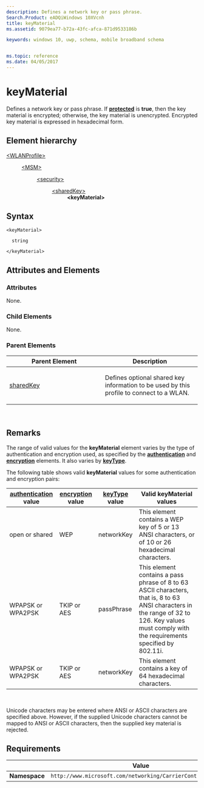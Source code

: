 ```yaml
---
description: Defines a network key or pass phrase.
Search.Product: eADQiWindows 10XVcnh
title: keyMaterial
ms.assetid: 9079ea77-b72a-43fc-afca-871d9533186b

keywords: windows 10, uwp, schema, mobile broadband schema


ms.topic: reference
ms.date: 04/05/2017
---
```


# keyMaterial


Defines a network key or pass phrase. If [**protected**](element-protected.md) is **true**, then the key material is encrypted; otherwise, the key material is unencrypted. Encrypted key material is expressed in hexadecimal form.

## Element hierarchy

<dl>
<dt><a href="element-wlanprofile.md">&lt;WLANProfile&gt;</a></dt>
<dd>
<dl>
<dt><a href="element-msm.md">&lt;MSM&gt;</a></dt>
<dd>
<dl>
<dt><a href="element-security.md">&lt;security&gt;</a></dt>
<dd>
<dl>
<dt><a href="element-sharedkey.md">&lt;sharedKey&gt;</a></dt>
<dd><b>&lt;keyMaterial&gt;</b></dd>
</dl>
</dd>
</dl>
</dd>
</dl>
</dd>
</dl>

## Syntax

``` syntax
<keyMaterial>

  string

</keyMaterial>
```

## Attributes and Elements


### Attributes

None.

### Child Elements

None.

### Parent Elements

<table>
<colgroup>
<col width="50%" />
<col width="50%" />
</colgroup>
<thead>
<tr class="header">
<th>Parent Element</th>
<th>Description</th>
</tr>
</thead>
<tbody>
<tr class="odd">
<td><a href="element-sharedkey.md">sharedKey</a> </td>
<td><p>Defines optional shared key information to be used by this profile to connect to a WLAN.</p></td>
</tr>
</tbody>
</table>

 

## Remarks

The range of valid values for the **keyMaterial** element varies by the type of authentication and encryption used, as specified by the [**authentication**](element-authentication.md) and [**encryption**](element-encryption.md) elements. It also varies by [**keyType**](element-keytype.md).

The following table shows valid **keyMaterial** values for some authentication and encryption pairs:

| [**authentication**](element-authentication.md) value | [**encryption**](element-encryption.md) value | [**keyType**](element-keytype.md) value | Valid keyMaterial values                                                                                                                                                                        |
|--------------------------------------------------------|------------------------------------------------|------------------------------------------|-------------------------------------------------------------------------------------------------------------------------------------------------------------------------------------------------|
| open or shared                                         | WEP                                            | networkKey                               | This element contains a WEP key of 5 or 13 ANSI characters, or of 10 or 26 hexadecimal characters.                                                                                              |
| WPAPSK or WPA2PSK                                      | TKIP or AES                                    | passPhrase                               | This element contains a pass phrase of 8 to 63 ASCII characters, that is, 8 to 63 ANSI characters in the range of 32 to 126. Key values must comply with the requirements specified by 802.11i. |
| WPAPSK or WPA2PSK                                      | TKIP or AES                                    | networkKey                               | This element contains a key of 64 hexadecimal characters.                                                                                                                                       |

 

Unicode characters may be entered where ANSI or ASCII characters are specified above. However, if the supplied Unicode characters cannot be mapped to ANSI or ASCII characters, then the supplied key material is rejected.

## Requirements

|          | Value        |
|----------|--------------|
| **Namespace** | `http://www.microsoft.com/networking/CarrierControl/WLAN/v1` |

 

 



